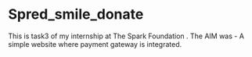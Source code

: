 # Spred_smile_donate
This is task3 of my internship at The Spark Foundation . The AIM was -  A simple website where payment gateway is integrated.
